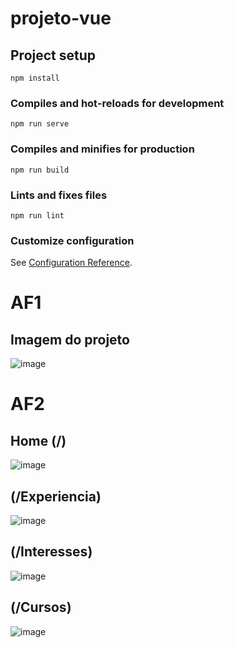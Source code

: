 # projeto-vue

## Project setup
```
npm install
```

### Compiles and hot-reloads for development
```
npm run serve
```

### Compiles and minifies for production
```
npm run build
```

### Lints and fixes files
```
npm run lint
```

### Customize configuration
See [Configuration Reference](https://cli.vuejs.org/config/).

# AF1
## Imagem do projeto
![image](https://user-images.githubusercontent.com/70613241/142274626-068a2260-eed2-4bc2-8ede-953fa501982a.png)

# AF2
## Home (/)
![image](https://user-images.githubusercontent.com/70613241/143783401-e09eb351-75b6-43ec-8638-13f47cc7c7df.png)

## (/Experiencia)
![image](https://user-images.githubusercontent.com/70613241/143783411-8f0c0119-dcbb-4d9a-81ff-9c17345744ba.png)

## (/Interesses)
![image](https://user-images.githubusercontent.com/70613241/143783424-99085eea-d5a8-4a26-9e7a-10cf50d0d1ef.png)

## (/Cursos)
![image](https://user-images.githubusercontent.com/70613241/143783434-31e220f3-e27d-4954-88bc-ec1e01ba342c.png)


